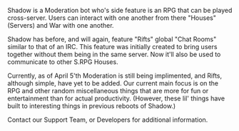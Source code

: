 Shadow is a Moderation bot who's side feature is an RPG that can be played cross-server. Users can interact with one another from there "Houses"(Servers) and War with one another.

Shadow has before, and will again, feature "Rifts" global "Chat Rooms" similar to that of an IRC. This feature was initially created to bring users together without them being in the same server. Now it'll also be used to communicate to other S.RPG Houses.

Currently, as of April 5'th Moderation is still being implimented, and Rifts, although simple, have yet to be added. Our current main focus is on the RPG and other random miscellaneous things that are more for fun or entertainment than for actual productivity. (However, these lil' things have built to interesting things in previous reboots of Shadow.)

Contact our Support Team, or Developers for additional information.

